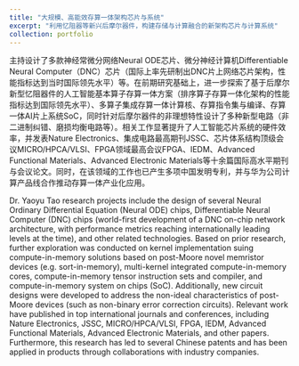 ```yaml
---
title: "大规模、高能效存算一体架构芯片与系统"
excerpt: "利用忆阻器等新兴后摩尔器件，构建存储与计算融合的新架构芯片与计算系统"
collection: portfolio
---
```


主持设计了多款神经常微分网络Neural ODE芯片、微分神经计算机Differentiable Neural Computer（DNC）芯片（国际上率先研制出DNC片上网络芯片架构，性能指标达到当时国际领先水平）等。在前期研究基础上，进一步探索了基于后摩尔新型忆阻器件的人工智能基本算子存算一体方案（排序算子存算一体化架构的性能指标达到国际领先水平）、多算子集成存算一体计算核、存算指令集与编译、存算一体AI片上系统SoC，同时针对后摩尔器件的非理想特性设计了多种新型电路（非二进制纠错、磨损均衡电路等）。相关工作显著提升了人工智能芯片系统的硬件效率，并发表Nature Electronics、集成电路最高期刊JSSC、芯片体系结构顶级会议MICRO/HPCA/VLSI、FPGA领域最高会议FPGA、IEDM、Advanced Functional Materials、Advanced Electronic Materials等十余篇国际高水平期刊与会议论文。同时，在该领域的工作也已产生多项中国发明专利，并与华为公司计算产品线合作推动存算一体产业化应用。

Dr. Yaoyu Tao research projects include the design of several Neural Ordinary Differential Equation (Neural ODE) chips, Differentiable Neural Computer (DNC) chips (world-first development of a DNC on-chip network architecture, with performance metrics reaching internationally leading levels at the time), and other related technologies. Based on prior research, further exploration was conducted on kernel implementation suing compute-in-memory solutions based on post-Moore novel memristor devices (e.g. sort-in-memory), multi-kernel integrated compute-in-memory cores, compute-in-memory tensor instruction sets and compiler, and compute-in-memory system on chips (SoC). Additionally, new circuit designs were developed to address the non-ideal characteristics of post-Moore devices (such as non-binary error correction circuits). Relevant work have published in top international journals and conferences, including Nature Electronics, JSSC, MICRO/HPCA/VLSI, FPGA, IEDM, Advanced Functional Materials, Advanced Electronic Materials, and other papers. Furthermore, this research has led to several Chinese patents and has been applied in products through collaborations with industry companies.
